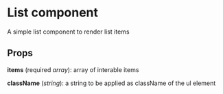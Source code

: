 # List component
A simple list component to render list items

## Props

**items** (required _array_): array of interable items

**className** (_string_): a string to be applied as className of the ul element
